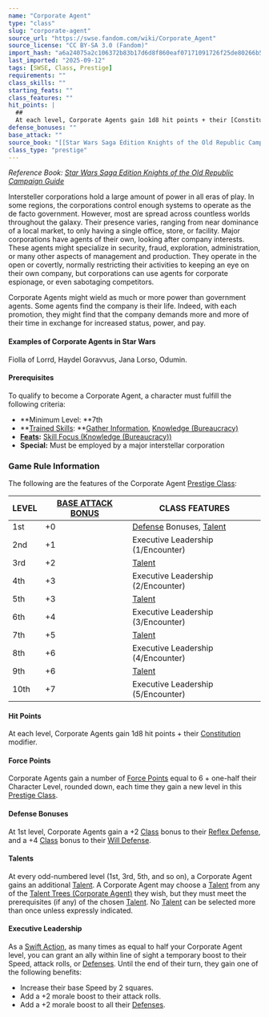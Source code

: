 ```yaml
---
name: "Corporate Agent"
type: "class"
slug: "corporate-agent"
source_url: "https://swse.fandom.com/wiki/Corporate_Agent"
source_license: "CC BY-SA 3.0 (Fandom)"
import_hash: "a6a24075a2c106372b83b17d6d8f860eaf07171091726f25de80266b55c0829a"
last_imported: "2025-09-12"
tags: [SWSE, Class, Prestige]
requirements: ""
class_skills: ""
starting_feats: ""
class_features: ""
hit_points: |
  ## 
  At each level, Corporate Agents gain 1d8 hit points + their [Constitution](https://swse.fandom.com/wiki/Constitution) modifier.
defense_bonuses: ""
base_attack: ""
source_book: "[[Star Wars Saga Edition Knights of the Old Republic Campaign Guide]]''"
class_type: "prestige"
---
```

*Reference Book: [Star Wars Saga Edition Knights of the Old Republic Campaign Guide](https://swse.fandom.com/wiki/Star_Wars_Saga_Edition_Knights_of_the_Old_Republic_Campaign_Guide)*

Intersteller corporations hold a large amount of power in all eras of play. In some regions, the corporations control enough systems to operate as the de facto government. However, most are spread across countless worlds throughout the galaxy. Their presence varies, ranging from near dominance of a local market, to only having a single office, store, or facility. Major corporations have agents of their own, looking after company interests. These agents might specialize in security, fraud, exploration, administration, or many other aspects of management and production. They operate in the open or covertly, normally restricting their activities to keeping an eye on their own company, but corporations can use agents for corporate espionage, or even sabotaging competitors.

Corporate Agents might wield as much or more power than government agents. Some agents find the company is their life. Indeed, with each promotion, they might find that the company demands more and more of their time in exchange for increased status, power, and pay.
#### **Examples of Corporate Agents in Star Wars**
Fiolla of Lorrd, Haydel Goravvus, Jana Lorso, Odumin.
#### **Prerequisites**
To qualify to become a Corporate Agent, a character must fulfill the following criteria:
- **Minimum Level: **7th
- **[Trained Skills](https://swse.fandom.com/wiki/Trained_Skills): **[Gather Information](https://swse.fandom.com/wiki/Gather_Information), [Knowledge (Bureaucracy)](https://swse.fandom.com/wiki/Knowledge_(Bureaucracy))
- **[Feats](https://swse.fandom.com/wiki/Feats):** [Skill Focus (Knowledge (Bureaucracy))](https://swse.fandom.com/wiki/Skill_Focus_(Knowledge_(Bureaucracy)))
- **Special:** Must be employed by a major interstellar corporation
### Game Rule Information
The following are the features of the Corporate Agent [Prestige Class](https://swse.fandom.com/wiki/Prestige_Class):

| LEVEL | [BASE ATTACK BONUS](https://swse.fandom.com/wiki/BASE_ATTACK_BONUS) | CLASS FEATURES |
| --- | --- | --- |
| 1st | <nowiki>+0</nowiki> | [Defense](https://swse.fandom.com/wiki/Defense) Bonuses, [Talent](https://swse.fandom.com/wiki/Talent_Trees_(Corporate_Agent)) |
| 2nd | <nowiki>+1</nowiki> | Executive Leadership (1/Encounter) |
| 3rd | <nowiki>+2</nowiki> | [Talent](https://swse.fandom.com/wiki/Talent_Trees_(Corporate_Agent)) |
| 4th | <nowiki>+3</nowiki> | Executive Leadership (2/Encounter) |
| 5th | <nowiki>+3</nowiki> | [Talent](https://swse.fandom.com/wiki/Talent_Trees_(Corporate_Agent)) |
| 6th | <nowiki>+4</nowiki> | Executive Leadership (3/Encounter) |
| 7th | <nowiki>+5</nowiki> | [Talent](https://swse.fandom.com/wiki/Talent_Trees_(Corporate_Agent)) |
| 8th | <nowiki>+6</nowiki> | Executive Leadership (4/Encounter) |
| 9th | <nowiki>+6</nowiki> | [Talent](https://swse.fandom.com/wiki/Talent_Trees_(Corporate_Agent)) |
| 10th | <nowiki>+7</nowiki> | Executive Leadership (5/Encounter) |

#### **Hit Points**
At each level, Corporate Agents gain 1d8 hit points + their [Constitution](https://swse.fandom.com/wiki/Constitution) modifier.
#### **Force Points**
Corporate Agents gain a number of [Force Points](https://swse.fandom.com/wiki/Force_Points) equal to 6 + one-half their Character Level, rounded down, each time they gain a new level in this [Prestige Class](https://swse.fandom.com/wiki/Prestige_Class).
#### **Defense Bonuses**
At 1st level, Corporate Agents gain a +2 [Class](https://swse.fandom.com/wiki/Class) bonus to their [Reflex Defense](https://swse.fandom.com/wiki/Reflex_Defense), and a +4 [Class](https://swse.fandom.com/wiki/Class) bonus to their [Will Defense](https://swse.fandom.com/wiki/Will_Defense).
#### **Talents**
At every odd-numbered level (1st, 3rd, 5th, and so on), a Corporate Agent gains an additional [Talent](https://swse.fandom.com/wiki/Talent). A Corporate Agent may choose a [Talent](https://swse.fandom.com/wiki/Talent) from any of the [Talent Trees (Corporate Agent)](https://swse.fandom.com/wiki/Talent_Trees_(Corporate_Agent)) they wish, but they must meet the prerequisites (if any) of the chosen [Talent](https://swse.fandom.com/wiki/Talent). No [Talent](https://swse.fandom.com/wiki/Talent) can be selected more than once unless expressly indicated.
#### **Executive Leadership**
As a [Swift Action](https://swse.fandom.com/wiki/Swift_Action), as many times as equal to half your Corporate Agent level, you can grant an ally within line of sight a temporary boost to their Speed, attack rolls, or [Defenses](https://swse.fandom.com/wiki/Defenses). Until the end of their turn, they gain one of the following benefits:
- Increase their base Speed by 2 squares.
- Add a +2 morale boost to their attack rolls.
- Add a +2 morale boost to all their [Defenses](https://swse.fandom.com/wiki/Defenses).